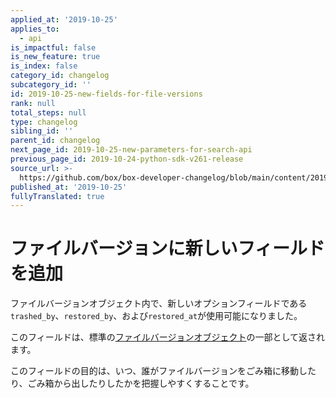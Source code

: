 ```yaml
---
applied_at: '2019-10-25'
applies_to:
  - api
is_impactful: false
is_new_feature: true
is_index: false
category_id: changelog
subcategory_id: ''
id: 2019-10-25-new-fields-for-file-versions
rank: null
total_steps: null
type: changelog
sibling_id: ''
parent_id: changelog
next_page_id: 2019-10-25-new-parameters-for-search-api
previous_page_id: 2019-10-24-python-sdk-v261-release
source_url: >-
  https://github.com/box/box-developer-changelog/blob/main/content/2019/10-25-new-fields-for-file-versions.md
published_at: '2019-10-25'
fullyTranslated: true
---
```

# ファイルバージョンに新しいフィールドを追加

ファイルバージョンオブジェクト内で、新しいオプションフィールドである`trashed_by`、`restored_by`、および`restored_at`が使用可能になりました。

このフィールドは、標準の[ファイルバージョンオブジェクト](endpoint://resources/file-version/)の一部として返されます。

このフィールドの目的は、いつ、誰がファイルバージョンをごみ箱に移動したり、ごみ箱から出したりしたかを把握しやすくすることです。

